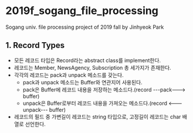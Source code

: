 # 2019f_sogang_file_processing
Sogang univ. file processing project of 2019 fall by Jinhyeok Park


## 1. Record Types
  - 모든 레코드 타입은 Record라는 abstract class를 implement한다.
  - 레코드는 Member, NewsAgency, Subscription 총 세가지가 존재한다.
  - 각각의 레코드는 pack과 unpack 메소드를 갖는다.
    + pack과 unpack 메소드는 Buffer와 연관지어 사용된다.
    + pack은 Buffer에 레코드 내용을 저장하는 메소드다.(record ---pack---> buffer)
    + unpack은 Buffer로부터 레코드 내용을 가져오는 메소드다.(record <---unpack--- buffer)
  - 레코드의 필드 중 가변길이 레코드는 string 타입으로, 고정길이 레코드는 char 배열로 선언한다.
  
